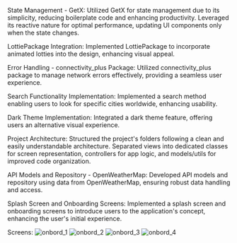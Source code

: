 State Management - GetX:
Utilized GetX for state management due to its simplicity, reducing boilerplate code and enhancing productivity.
Leveraged its reactive nature for optimal performance, updating UI components only when the state changes.

LottiePackage Integration:
Implemented LottiePackage to incorporate animated lotties into the design, enhancing visual appeal.

Error Handling - connectivity_plus Package:
Utilized connectivity_plus package to manage network errors effectively, providing a seamless user experience.

Search Functionality Implementation:
Implemented a search method enabling users to look for specific cities worldwide, enhancing usability.

Dark Theme Implementation:
Integrated a dark theme feature, offering users an alternative visual experience.

Project Architecture:
Structured the project's folders following a clean and easily understandable architecture.
Separated views into dedicated classes for screen representation, controllers for app logic, and models/utils for improved code organization.

API Models and Repository - OpenWeatherMap:
Developed API models and repository using data from OpenWeatherMap, ensuring robust data handling and access.

Splash Screen and Onboarding Screens:
Implemented a splash screen and onboarding screens to introduce users to the application's concept, enhancing the user's initial experience.

Screens:
![onbord_1](https://github.com/sawsen99/weatherapp/assets/103581439/a9c1940d-c6da-4b9c-8dfa-b5b2a423d164)
![onbord_2](https://github.com/sawsen99/weatherapp/assets/103581439/41c98911-573a-456f-a080-819f8482343d)
![onbord_3](https://github.com/sawsen99/weatherapp/assets/103581439/e99b346b-608a-4584-8e33-596ad3cad828)
![onbord_4](https://github.com/sawsen99/weatherapp/assets/103581439/bd3b7cf2-edea-44a1-9406-d6eea5cac100)
